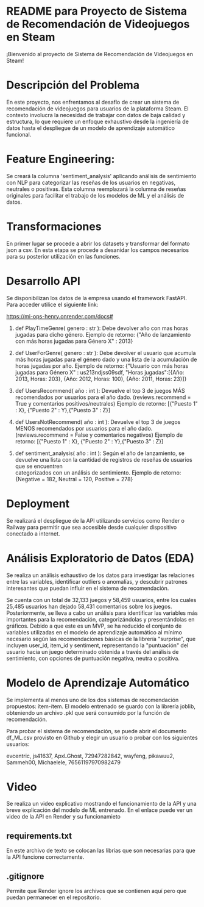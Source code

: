 # README para Proyecto de Sistema de Recomendación de Videojuegos en Steam #
¡Bienvenido al proyecto de Sistema de Recomendación de Videojuegos en Steam!

# Descripción del Problema #
En este proyecto, nos enfrentamos al desafío de crear un sistema de recomendación de videojuegos para usuarios de la plataforma Steam. El contexto involucra la necesidad de trabajar con datos de baja calidad y estructura, lo que requiere un enfoque exhaustivo desde la ingeniería de datos hasta el despliegue de un modelo de aprendizaje automático funcional.


# Feature Engineering: # 
Se creará la columna 'sentiment_analysis' aplicando análisis de sentimiento con NLP para categorizar las reseñas de los usuarios en negativas, neutrales o positivas. Esta columna reemplazará la columna de reseñas originales para facilitar el trabajo de los modelos de ML y el análisis de datos.

# Transformaciones #
En primer lugar se procede a abrir los datasets y transformar del formato json a csv. En esta etapa se procede a desanidar los campos necesarios para su posterior utilización en las funciones. 

# Desarrollo API #
Se disponibilizan los datos de la empresa usando el framework FastAPI. Para acceder utilice el siguiente link:

https://mi-ops-henry.onrender.com/docs#

  1) def PlayTimeGenre( genero : str ): Debe devolver año con mas horas jugadas para dicho género.
  Ejemplo de retorno: {"Año de lanzamiento con más horas jugadas para Género X" : 2013}
  
  2) def UserForGenre( genero : str ): Debe devolver el usuario que acumula más horas jugadas para el género dado y una lista de la acumulación de horas jugadas por año.
  Ejemplo de retorno: {"Usuario con más horas jugadas para Género X" : us213ndjss09sdf, "Horas jugadas":[{Año: 2013, Horas: 203}, {Año: 2012, Horas: 100}, {Año: 2011, Horas:   23}]}
  
  3) def UsersRecommend( año : int ): Devuelve el top 3 de juegos MÁS recomendados por usuarios para el año dado. (reviews.recommend = True y comentarios positivos/neutrales)
  Ejemplo de retorno: [{"Puesto 1" : X}, {"Puesto 2" : Y},{"Puesto 3" : Z}]
  
  4) def UsersNotRecommend( año : int ): Devuelve el top 3 de juegos MENOS recomendados por usuarios para el año dado. (reviews.recommend = False y comentarios negativos)
  Ejemplo de retorno: [{"Puesto 1" : X}, {"Puesto 2" : Y},{"Puesto 3" : Z}]
  
  5) def sentiment_analysis( año : int ): Según el año de lanzamiento, se devuelve una lista con la cantidad de registros de reseñas de usuarios que se encuentren    
   categorizados con un análisis de sentimiento. Ejemplo de retorno: {Negative = 182, Neutral = 120, Positive = 278}

# Deployment #
Se realizará el despliegue de la API utilizando servicios como Render o Railway para permitir que sea accesible desde cualquier dispositivo conectado a internet.

# Análisis Exploratorio de Datos (EDA) #
Se realiza un análisis exhaustivo de los datos para investigar las relaciones entre las variables, identificar outliers o anomalías, y descubrir patrones interesantes que puedan influir en el sistema de recomendación.

Se cuenta con un total de 32,133 juegos y 58,459 usuarios, entre los cuales 25,485 usuarios han dejado 58,431 comentarios sobre los juegos. Posteriormente, se lleva a cabo un análisis para identificar las variables más importantes para la recomendación, categorizándolas y presentándolas en gráficos. Debido a que este es un MVP, se ha reducido el conjunto de variables utilizadas en el modelo de aprendizaje automático al mínimo necesario según las recomendaciones básicas de la librería "surprise", que incluyen user_id, item_id y sentiment, representando la "puntuación" del usuario hacia un juego determinado obtenida a través del análisis de sentimiento, con opciones de puntuación negativa, neutra o positiva.

# Modelo de Aprendizaje Automático #
Se implementa al menos uno de los dos sistemas de recomendación propuestos: ítem-ítem. El modelo entrenado se guardo con la librería joblib, obteniendo un archivo .pkl que será consumido por la función de recomendación. 

Para probar el sistema de recomendación, se puede abrir el documento df_ML.csv provisto en Github y elegir un usuario o probar con los siguientes usuarios:

evcentric, js41637, ApxLGhost, 72947282842, wayfeng, pikawuu2, Sammeh00, Michaelele, 76561197970982479

# Video #
Se realiza un video explicativo mostrando el funcionamiento de la API y una breve explicación del modelo de ML entrenado. En el enlace puede ver un video de la API en Render y su funcionamieto

## requirements.txt
En este archivo de texto se colocan las librías que son necesarias para que la API funcione correctamente. 

## .gitignore
Permite que Render ignore los archivos que se contienen aquí pero que puedan permanecer en el repositorio.  
